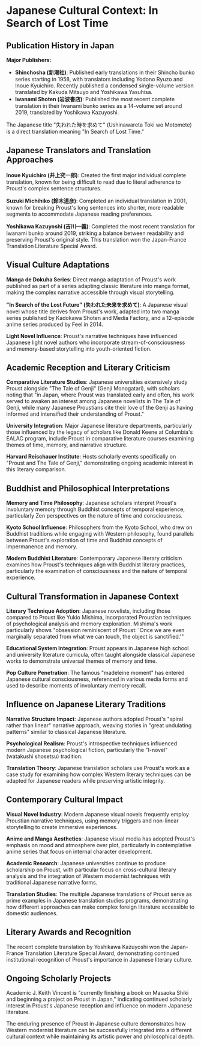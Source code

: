 # Japanese Cultural Context: In Search of Lost Time

## Publication History in Japan

**Major Publishers:**
- **Shinchosha (新潮社)**: Published early translations in their Shincho bunko series starting in 1958, with translators including Yodono Ryuzo and Inoue Kyuichiro. Recently published a condensed single-volume version translated by Kakuda Mitsuyo and Yoshikawa Yasuhisa.
- **Iwanami Shoten (岩波書店)**: Published the most recent complete translation in their Iwanami bunko series as a 14-volume set around 2019, translated by Yoshikawa Kazuyoshi.

The Japanese title "失われた時を求めて" (Ushinawareta Toki wo Motomete) is a direct translation meaning "In Search of Lost Time."

## Japanese Translators and Translation Approaches

**Inoue Kyuichiro (井上究一郎)**: Created the first major individual complete translation, known for being difficult to read due to literal adherence to Proust's complex sentence structures.

**Suzuki Michihiko (鈴木道彦)**: Completed an individual translation in 2001, known for breaking Proust's long sentences into shorter, more readable segments to accommodate Japanese reading preferences.

**Yoshikawa Kazuyoshi (吉川一義)**: Completed the most recent translation for Iwanami bunko around 2019, striking a balance between readability and preserving Proust's original style. This translation won the Japan-France Translation Literature Special Award.

## Visual Culture Adaptations

**Manga de Dokuha Series**: Direct manga adaptation of Proust's work published as part of a series adapting classic literature into manga format, making the complex narrative accessible through visual storytelling.

**"In Search of the Lost Future" (失われた未来を求めて)**: A Japanese visual novel whose title derives from Proust's work, adapted into two manga series published by Kadokawa Shoten and Media Factory, and a 12-episode anime series produced by Feel in 2014.

**Light Novel Influence**: Proust's narrative techniques have influenced Japanese light novel authors who incorporate stream-of-consciousness and memory-based storytelling into youth-oriented fiction.

## Academic Reception and Literary Criticism

**Comparative Literature Studies**: Japanese universities extensively study Proust alongside "The Tale of Genji" (Genji Monogatari), with scholars noting that "in Japan, where Proust was translated early and often, his work served to awaken an interest among Japanese novelists in The Tale of Genji, while many Japanese Proustians cite their love of the Genji as having informed and intensified their understanding of Proust."

**University Integration**: Major Japanese literature departments, particularly those influenced by the legacy of scholars like Donald Keene at Columbia's EALAC program, include Proust in comparative literature courses examining themes of time, memory, and narrative structure.

**Harvard Reischauer Institute**: Hosts scholarly events specifically on "Proust and The Tale of Genji," demonstrating ongoing academic interest in this literary comparison.

## Buddhist and Philosophical Interpretations

**Memory and Time Philosophy**: Japanese scholars interpret Proust's involuntary memory through Buddhist concepts of temporal experience, particularly Zen perspectives on the nature of time and consciousness.

**Kyoto School Influence**: Philosophers from the Kyoto School, who drew on Buddhist traditions while engaging with Western philosophy, found parallels between Proust's exploration of time and Buddhist concepts of impermanence and memory.

**Modern Buddhist Literature**: Contemporary Japanese literary criticism examines how Proust's techniques align with Buddhist literary practices, particularly the examination of consciousness and the nature of temporal experience.

## Cultural Transformation in Japanese Context

**Literary Technique Adoption**: Japanese novelists, including those compared to Proust like Yukio Mishima, incorporated Proustian techniques of psychological analysis and memory exploration. Mishima's work particularly shows "obsession reminiscent of Proust: 'Once we are even marginally separated from what we can touch, the object is sanctified.'"

**Educational System Integration**: Proust appears in Japanese high school and university literature curricula, often taught alongside classical Japanese works to demonstrate universal themes of memory and time.

**Pop Culture Penetration**: The famous "madeleine moment" has entered Japanese cultural consciousness, referenced in various media forms and used to describe moments of involuntary memory recall.

## Influence on Japanese Literary Traditions

**Narrative Structure Impact**: Japanese authors adopted Proust's "spiral rather than linear" narrative approach, weaving stories in "great undulating patterns" similar to classical Japanese literature.

**Psychological Realism**: Proust's introspective techniques influenced modern Japanese psychological fiction, particularly the "I-novel" (watakushi shosetsu) tradition.

**Translation Theory**: Japanese translation scholars use Proust's work as a case study for examining how complex Western literary techniques can be adapted for Japanese readers while preserving artistic integrity.

## Contemporary Cultural Impact

**Visual Novel Industry**: Modern Japanese visual novels frequently employ Proustian narrative techniques, using memory triggers and non-linear storytelling to create immersive experiences.

**Anime and Manga Aesthetics**: Japanese visual media has adopted Proust's emphasis on mood and atmosphere over plot, particularly in contemplative anime series that focus on internal character development.

**Academic Research**: Japanese universities continue to produce scholarship on Proust, with particular focus on cross-cultural literary analysis and the integration of Western modernist techniques with traditional Japanese narrative forms.

**Translation Studies**: The multiple Japanese translations of Proust serve as prime examples in Japanese translation studies programs, demonstrating how different approaches can make complex foreign literature accessible to domestic audiences.

## Literary Awards and Recognition

The recent complete translation by Yoshikawa Kazuyoshi won the Japan-France Translation Literature Special Award, demonstrating continued institutional recognition of Proust's importance in Japanese literary culture.

## Ongoing Scholarly Projects

Academic J. Keith Vincent is "currently finishing a book on Masaoka Shiki and beginning a project on Proust in Japan," indicating continued scholarly interest in Proust's Japanese reception and influence on modern Japanese literature.

The enduring presence of Proust in Japanese culture demonstrates how Western modernist literature can be successfully integrated into a different cultural context while maintaining its artistic power and philosophical depth.